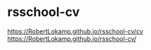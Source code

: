# rsschool-cv
https://RobertLokamp.github.io/rsschool-cv/cv
https://RobertLokamp.github.io/rsschool-cv/